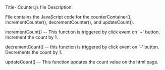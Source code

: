 Title- Counter.js file Description: 

File contains the JavaScript code for the counterContainer(), incrementCounter(), decrementCounter(), and updateCount().

incrementCount() -- This function is triggered by click event on '+' button. Increment the count by 1.

decrementCount() -- this function is triggered by click event on '-' button. Decrements the count by 1.

updateCount() -- This function updates the count value on the html page.
